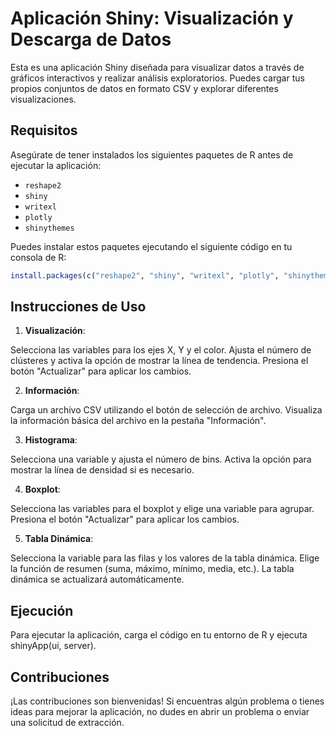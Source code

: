 # Aplicación Shiny: Visualización y Descarga de Datos

Esta es una aplicación Shiny diseñada para visualizar datos a través de gráficos interactivos y realizar análisis exploratorios. Puedes cargar tus propios conjuntos de datos en formato CSV y explorar diferentes visualizaciones.

## Requisitos

Asegúrate de tener instalados los siguientes paquetes de R antes de ejecutar la aplicación:

- `reshape2`
- `shiny`
- `writexl`
- `plotly`
- `shinythemes`

Puedes instalar estos paquetes ejecutando el siguiente código en tu consola de R:

```R
install.packages(c("reshape2", "shiny", "writexl", "plotly", "shinythemes"))
```

## Instrucciones de Uso

1. **Visualización**:

Selecciona las variables para los ejes X, Y y el color.
Ajusta el número de clústeres y activa la opción de mostrar la línea de tendencia.
Presiona el botón "Actualizar" para aplicar los cambios.

2. **Información**:

Carga un archivo CSV utilizando el botón de selección de archivo.
Visualiza la información básica del archivo en la pestaña "Información".

3. **Histograma**:

Selecciona una variable y ajusta el número de bins.
Activa la opción para mostrar la línea de densidad si es necesario.

4. **Boxplot**:

Selecciona las variables para el boxplot y elige una variable para agrupar.
Presiona el botón "Actualizar" para aplicar los cambios.

5. **Tabla Dinámica**:

Selecciona la variable para las filas y los valores de la tabla dinámica.
Elige la función de resumen (suma, máximo, mínimo, media, etc.).
La tabla dinámica se actualizará automáticamente.

## Ejecución
Para ejecutar la aplicación, carga el código en tu entorno de R y ejecuta shinyApp(ui, server).

## Contribuciones
¡Las contribuciones son bienvenidas! Si encuentras algún problema o tienes ideas para mejorar la aplicación, no dudes en abrir un problema o enviar una solicitud de extracción.
